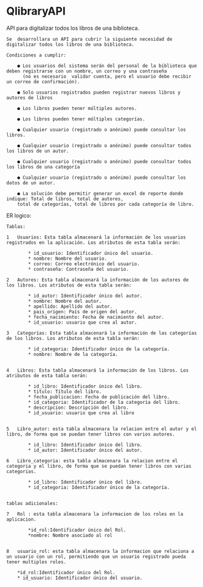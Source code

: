# QlibraryAPI
API para digitalizar todos los libros de una biblioteca.

	Se  desarrollara un API para cubrir la siguiente necesidad de digitalizar todos los libros de una biblioteca.
 
	Condiciones a cumplir:
	
		● Los usuarios del sistema serán del personal de la biblioteca que deben registrarse con un nombre, un correo y una contraseña 
		  (no es necesario	validar cuenta, pero el usuario debe recibir un correo de confirmación).

		● Solo usuarios registrados pueden registrar nuevos libros y autores de libros
		
		● Los libros pueden tener múltiples autores.
		
		● Los libros pueden tener múltiples categorías.
		
		● Cualquier usuario (registrado o anónimo) puede consultar los libros.
		
		● Cualquier usuario (registrado o anónimo) puede consultar todos los libros de un autor.

		● Cualquier usuario (registrado o anónimo) puede consultar todos los libros de una categoría
		
		● Cualquier usuario (registrado o anónimo) puede consultar los datos de un autor.
		
		● La solución debe permitir generar un excel de reporte donde indique: Total de libros, total de autores, 
		total de categorías, total de libros por cada categoría de libro.



ER logico:

	Tablas:

	1	Usuarios: Esta tabla almacenará la información de los usuarios registrados en la aplicación. Los atributos de esta tabla serán:

			* id_usuario: Identificador único del usuario.
			* nombre: Nombre del usuario.
			* correo: Correo electrónico del usuario.
			* contraseña: Contraseña del usuario.

	2	Autores: Esta tabla almacenará la información de los autores de los libros. Los atributos de esta tabla serán:

			* id_autor: Identificador único del autor.
			* nombre: Nombre del autor.
			* apellido: Apellido del autor.
			* pais_origen: País de origen del autor.
			* fecha_nacimiento: Fecha de nacimiento del autor.
			* id_usuario: usuario que crea al autor.
		
	3	Categorías: Esta tabla almacenará la información de las categorías de los libros. Los atributos de esta tabla serán:

			* id_categoria: Identificador único de la categoría.
			* nombre: Nombre de la categoría.

	
	4	Libros: Esta tabla almacenará la información de los libros. Los atributos de esta tabla serán:

		 	* id_libro: Identificador único del libro.
		 	* titulo: Título del libro.
		 	* fecha_publicacion: Fecha de publicación del libro.
		 	* id_categoria: Identificador de la categoría del libro.
		 	* descripcion: Descripción del libro.
		 	* id_usuario: usuario que crea al libro


	5	Libro_autor: esta tabla almacenara la relacion entre el autor y el libro, de forma que se puedan tener libros con varios autores.

			* id_libro: Identificador único del libro.
			* id_autor: Identificador único del autor.

	6	Libro_categoria: esta tabla almacenara la relacion entre el categoria y el libro, de forma que se puedan tener libros con varias categorias.

			* id_libro: Identificador único del libro.
			* id_categoria: Identificador único de la categoría.


	tablas adicionales: 

	7	Rol : esta tabla almacenara la informacion de los roles en la aplicacion.

			*id_rol:Identificador único del Rol.
			*nombre: Nombre asociado al rol 


	8	usuario_rol: esta tabla almacenara la informacion que relaciona a un usuario con un rol, permitiendo que un usuario registrado pueda tener multiples roles. 

		*id_rol:Identificador único del Rol.
		* id_usuario: Identificador único del usuario.

